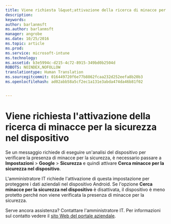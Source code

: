 ```yaml
---
title: Viene richiesta l&quot;attivazione della ricerca di minacce per la sicurezza nel dispositivo | Microsoft Intune
description: 
keywords: 
author: barlanmsft
ms.author: barlanmsft
manager: angrobe
ms.date: 10/25/2016
ms.topic: article
ms.prod: 
ms.service: microsoft-intune
ms.technology: 
ms.assetid: b3e5994c-d215-4c72-8915-349bd0b2504d
ROBOTS: NOINDEX,NOFOLLOW
translationtype: Human Translation
ms.sourcegitcommit: 016449720f6e77b8862fcaa232d252eefa8b20b3
ms.openlocfilehash: ad02abb58a5cf2ec1a131e3abda474da46b81f02


---
```


# <a name="you-are-asked-to-turn-on-scan-device-for-security-threats"></a>Viene richiesta l'attivazione della ricerca di minacce per la sicurezza nel dispositivo

 Se un messaggio richiede di eseguire un'analisi del dispositivo per verificare la presenza di minacce per la sicurezza, è necessario passare a **Impostazioni** > **Google** > **Sicurezza** e quindi attivare **Cerca minacce per la sicurezza nel dispositivo**.

L'amministratore IT richiede l'attivazione di questa impostazione per proteggere i dati aziendali nel dispositivo Android. Se l'opzione **Cerca minacce per la sicurezza nel dispositivo** è disattivata, il dispositivo è meno protetto perché non viene verificata la presenza di minacce per la sicurezza.

Serve ancora assistenza? Contattare l'amministratore IT. Per informazioni sul contatto vedere il [sito Web del portale aziendale](http://portal.manage.microsoft.com).



<!--HONumber=Oct16_HO2-->


